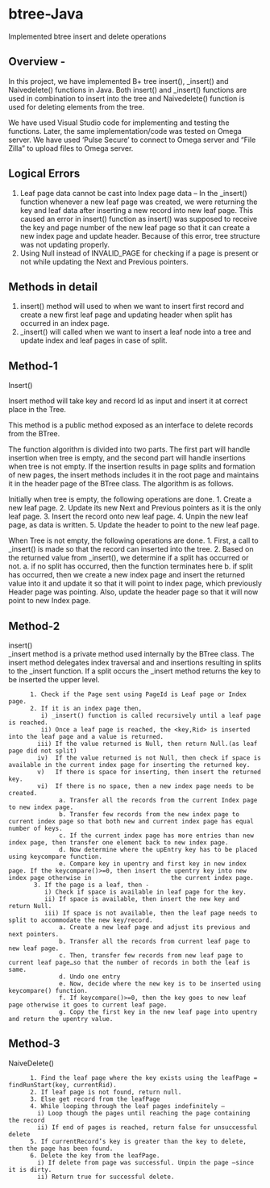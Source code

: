 # btree-Java
Implemented btree insert and delete operations

## Overview -
In this project, we have implemented B+ tree insert(), _insert() and Naivedelete() functions in Java. Both insert() and _insert() functions are used in combination to insert into the tree and Naivedelete() function is used for deleting elements from the tree. 

We have used Visual Studio code for implementing and testing the functions. Later, the same implementation/code was tested on Omega server. We have used ‘Pulse Secure’ to connect to Omega server and “File Zilla” to upload files to Omega server. 

## Logical Errors 
1. Leaf page data cannot be cast into Index page data – In the _insert() function whenever a new leaf page was created, we were returning the key and leaf data after inserting a new record into new leaf page. This caused an error in insert() function as insert() was supposed to receive the key and page number of the new leaf page so that it can create a new index page and update header. Because of this error, tree structure was not updating properly. 
2. Using Null instead of INVALID_PAGE for checking if a page is present or not while updating the Next and Previous pointers. 


## Methods in detail 
1. insert() method will used to when we want to insert first record and create a new first leaf page and updating header when split has occurred in an index page. 
2. _insert() will called when we want to insert a leaf node into a tree and update index and leaf pages in case of split. 


## Method-1
Insert()  

Insert method will take key and record Id as input and insert it at correct place in the Tree.  

This method is a public method exposed as an interface to delete records from the BTree. 

The function algorithm is divided into two parts. The first part will handle insertion when tree is empty, and the second part will handle insertions when tree is not empty. If the insertion results in page splits and formation of new pages, the insert methods includes it in the root page and maintains it in the header page of the BTree class. The algorithm is as follows. 

Initially when tree is empty, the following operations are done. 
        1. Create a new leaf page. 
        2. Update its new Next and Previous pointers as it is the only leaf page. 
        3. Insert the record onto new leaf page. 
        4. Unpin the new leaf page, as data is written. 
        5. Update the header to point to the new leaf page. 

When Tree is not empty, the following operations are done. 
         1. First, a call to _insert() is made so that the record can inserted into the tree. 
         2. Based on the returned value from _insert(), we determine if a split has occurred or not. 
            a. if no split has occurred, then the function terminates here 
            b. if split has occurred, then we create a new index page and insert the returned value into it and update it so that it will point to index page,                    which previously Header page was pointing. Also, update the header page so that it will now point to new Index page. 
  
## Method-2
insert()  
_insert method is a private method used internally by the BTree class. The insert method delegates index traversal and and insertions resulting in splits to the _insert function. If a split occurs the _insert method returns the key to be inserted the upper level. 

          1. Check if the Page sent using PageId is Leaf page or Index page.  
          2. If it is an index page then, 
             i) _insert() function is called recursively until a leaf page is reached. 
             ii) Once a leaf page is reached, the <key,Rid> is inserted into the leaf page and a value is returned. 
            iii) If the value returned is Null, then return Null.(as leaf page did not split) 
            iv)  If the value returned is not Null, then check if space is available in the current index page for inserting the returned key. 
            v)   If there is space for inserting, then insert the returned key. 
            vi)  If there is no space, then a new index page needs to be created. 
                  a. Transfer all the records from the current Index page to new index page. 
                  b. Transfer few records from the new index page to current index page so that both new and current index page has equal number of keys. 
                  c. If the current index page has more entries than new index page, then transfer one element back to new index page. 
                  d. Now determine where the upEntry key has to be placed using keycompare function. 
                  e. Compare key in upentry and first key in new index page. If the keycompare()>=0, then insert the upentry key into new index page otherwise in                      the current index page. 
           3. If the page is a leaf, then - 
              i) Check if space is available in leaf page for the key. 
              ii) If space is available, then insert the new key and return Null. 
              iii) If space is not available, then the leaf page needs to split to accommodate the new key/record.
                  a. Create a new leaf page and adjust its previous and next pointers. 
                  b. Transfer all the records from current leaf page to new leaf page. 
                  c. Then, transfer few records from new leaf page to current leaf page…so that the number of records in both the leaf is same. 
                  d. Undo one entry 
                  e. Now, decide where the new key is to be inserted using keycompare() function. 
                  f. If keycompare()>=0, then the key goes to new leaf page otherwise it goes to current leaf page. 
                  g. Copy the first key in the new leaf page into upentry and return the upentry value.
                  
## Method-3
NaiveDelete() 

          1. Find the leaf page where the key exists using the leafPage = findRunStart(key, currentRid).  
          2. If leaf page is not found, return null. 
          3. Else get record from the leafPage  
          4. While looping through the leaf pages indefinitely –  
            i) Loop though the pages until reaching the page containing the record 
            ii) If end of pages is reached, return false for unsuccessful delete 
          5. If currentRecord’s key is greater than the key to delete, then the page has been found. 
          6. Delete the key from the leafPage.  
            i) If delete from page was successful. Unpin the page –since it is dirty. 
            ii) Return true for successful delete. 
  
  

